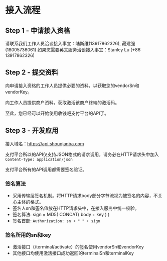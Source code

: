 # 接入流程

## Step 1 - 申请接入资格

请联系我们工作人员洽谈接入事宜：陆斯维(13917862326), 藏建强(18005736061)
如果您需要英文服务洽谈接入事宜：Stanley Lu (+86 13917862326)

## Step 2 - 提交资料

向申请接入资格的工作人员提供必要的资料，以获取您的vendorSn和vendorKey。

向工作人员提供商户资料，获取激活该商户终端的激活码。

至此，您已经可以开始使用收钱吧支付平台的API了。

## Step 3 - 开发应用

接入域名：https://api.shouqianba.com

支付平台所以的API仅支持JSON格式的请求调用，请务必在HTTP请求头中加入`Content-Type: application/json`

支付平台所有的API调用都需要签名验证。

### 签名算法

* 采用传输层签名机制。将HTTP请求body部分字节流视为被签名的内容，不关心主体的格式。
* 签名人sn和签名值放在HTTP请求头中，在接入服务中统一校验。
* 签名算法: sign = MD5( CONCAT( body + key ) )
* 签名首部: `Authorization: sn + " " + sign`

### 签名所用的sn和key

* 激活接口（/terminal/activate）的签名使用vendorSn和vendorKey
* 其他接口均使用激活接口成功返回的terminalSn和terminalKey

